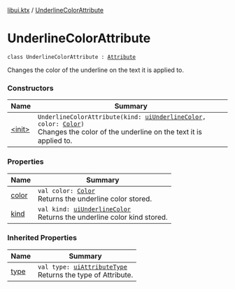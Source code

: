[libui.ktx](../index.md) / [UnderlineColorAttribute](./index.md)

# UnderlineColorAttribute

`class UnderlineColorAttribute : `[`Attribute`](../-attribute/index.md)

Changes the color of the underline on the text it is applied to.

### Constructors

| Name | Summary |
|---|---|
| [&lt;init&gt;](-init-.md) | `UnderlineColorAttribute(kind: `[`uiUnderlineColor`](../../libui/ui-underline-color.md)`, color: `[`Color`](../-color/index.md)`)`<br>Changes the color of the underline on the text it is applied to. |

### Properties

| Name | Summary |
|---|---|
| [color](color.md) | `val color: `[`Color`](../-color/index.md)<br>Returns the underline color stored. |
| [kind](kind.md) | `val kind: `[`uiUnderlineColor`](../../libui/ui-underline-color.md)<br>Returns the underline color kind stored. |

### Inherited Properties

| Name | Summary |
|---|---|
| [type](../-attribute/type.md) | `val type: `[`uiAttributeType`](../../libui/ui-attribute-type.md)<br>Returns the type of Attribute. |
